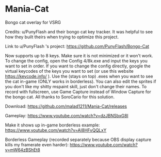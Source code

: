 # Mania-Cat
Bongo cat overlay for VSRG

Credits: u/PunyFlash and their bongo cat key tracker. It was helpful to see how they built theirs when trying to optimize this project.

Link to u/PunyFlash 's project: https://github.com/PunyFlash/Bongo-Cat

Now supports up to 8 keys. Make sure it is not minimized or it won't work. To change the config, open the Config 4/8k.exe and input the keys you want to set in order. If you want to change the config directly, google the virtual keycodes of the keys you want to set (or use this website https://keycode.info/ ). Use the (stays on top) .exes when you want to see the cat in-game (ONLY works in borderless). You can also edit the sprites if you don't like my shitty mspaint skill, just don't change their names. To record with fullscreen, use Game Capture instead of Window Capture for the bongo cat. All thanks to SoroCario for this solution.

Download:
https://github.com/malad1211/Mania-Cat/releases

Gameplay:
https://www.youtube.com/watch?v=dzJBNSbxG8I

Make it shows up in-game borderless example:
https://www.youtube.com/watch?v=AI8HFvQQLxY

Borderless Gameplay (recorded separately because OBS display capture kills my framerate even harder):
https://www.youtube.com/watch?v=mW64zBShEt8
